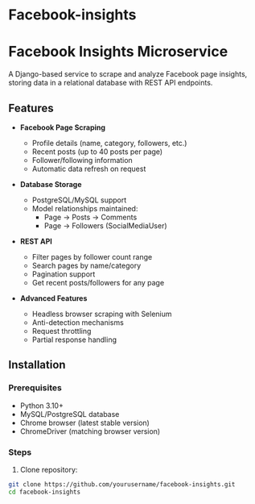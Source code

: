 # Facebook-insights

# Facebook Insights Microservice

A Django-based service to scrape and analyze Facebook page insights, storing data in a relational database with REST API endpoints.

## Features

- **Facebook Page Scraping**
  - Profile details (name, category, followers, etc.)
  - Recent posts (up to 40 posts per page)
  - Follower/following information
  - Automatic data refresh on request

- **Database Storage**
  - PostgreSQL/MySQL support
  - Model relationships maintained:
    - Page → Posts → Comments
    - Page → Followers (SocialMediaUser)

- **REST API**
  - Filter pages by follower count range
  - Search pages by name/category
  - Pagination support
  - Get recent posts/followers for any page

- **Advanced Features**
  - Headless browser scraping with Selenium
  - Anti-detection mechanisms
  - Request throttling
  - Partial response handling

## Installation

### Prerequisites
- Python 3.10+
- MySQL/PostgreSQL database
- Chrome browser (latest stable version)
- ChromeDriver (matching browser version)

### Steps
1. Clone repository:
```bash
git clone https://github.com/yourusername/facebook-insights.git
cd facebook-insights

